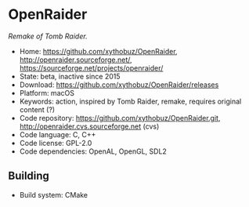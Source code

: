 # OpenRaider

_Remake of Tomb Raider._

- Home: https://github.com/xythobuz/OpenRaider, http://openraider.sourceforge.net/, https://sourceforge.net/projects/openraider/
- State: beta, inactive since 2015
- Download: https://github.com/xythobuz/OpenRaider/releases
- Platform: macOS
- Keywords: action, inspired by Tomb Raider, remake, requires original content (?)
- Code repository: https://github.com/xythobuz/OpenRaider.git, http://openraider.cvs.sourceforge.net (cvs)
- Code language: C, C++
- Code license: GPL-2.0
- Code dependencies: OpenAL, OpenGL, SDL2

## Building

- Build system: CMake